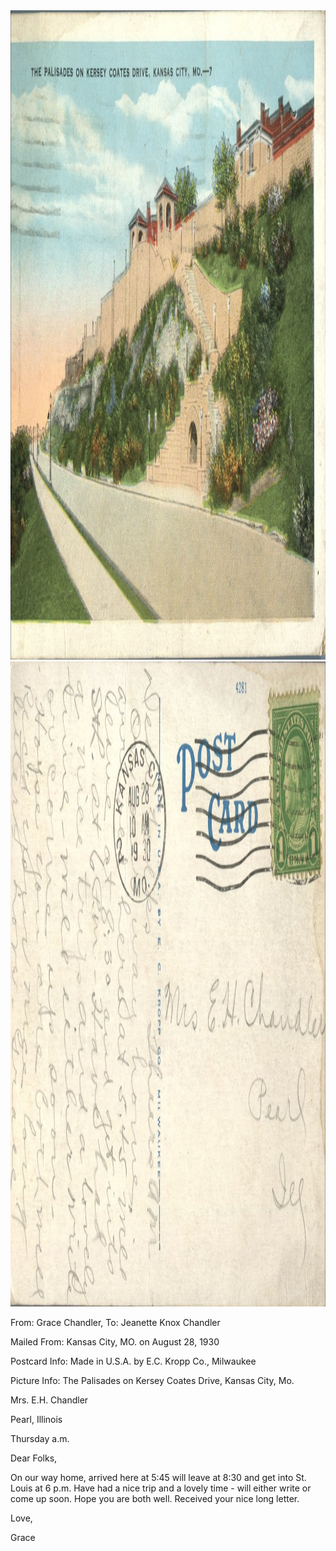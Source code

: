 <html><body><img class="alignnone size-full wp-image-1260" src="/wp-content/uploads/2014/06/postcard-2014-20140605_15314873_0548.jpg" alt="postcard-2014-20140605_15314873_0548" width="1523" height="1039"> <img class="alignnone size-full wp-image-1261" src="/wp-content/uploads/2014/06/postcard-2014-20140605_15320577_0549.jpg" alt="postcard-2014-20140605_15320577_0549" width="1549" height="1032">



From: Grace Chandler, To: Jeanette Knox Chandler

Mailed From: Kansas City, MO. on August 28, 1930

Postcard Info: Made in U.S.A. by E.C. Kropp Co., Milwaukee

Picture Info: The Palisades on Kersey Coates Drive, Kansas City, Mo.



Mrs. E.H. Chandler

Pearl, Illinois



Thursday a.m.

Dear Folks,

On our way home, arrived here at 5:45 will leave at 8:30 and get into St. Louis at 6 p.m. Have had a nice trip and a lovely time - will either write or come up soon. Hope you are both well. Received your nice long letter.

Love,

Grace</body></html>